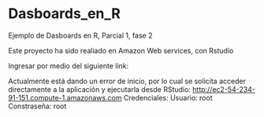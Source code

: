 # Dasboards_en_R
Ejemplo de Dasboards en R, Parcial 1, fase 2

Este proyecto ha sido realiado en Amazon Web services, con Rstudio 

Ingresar por medio del siguiente link:  

Actualmente está dando un error de inicio, por lo cual se solicita acceder directamente a la aplicación y ejecutarla desde RStudio:
http://ec2-54-234-91-151.compute-1.amazonaws.com
Credenciales:
Usuario: root
Constraseña: root



